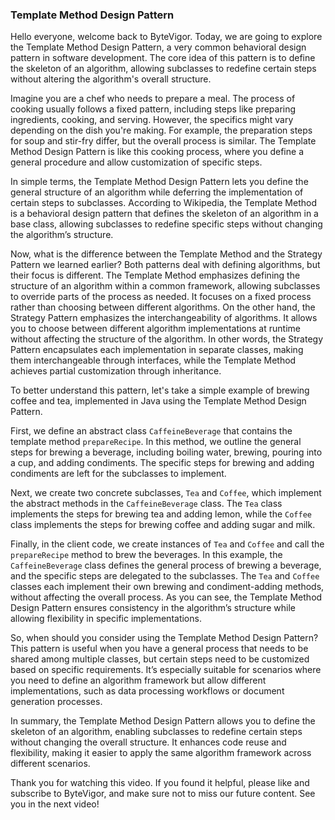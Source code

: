 ### Template Method Design Pattern

Hello everyone, welcome back to ByteVigor. Today, we are going to explore the Template Method Design Pattern, a very common behavioral design pattern in software development. The core idea of this pattern is to define the skeleton of an algorithm, allowing subclasses to redefine certain steps without altering the algorithm's overall structure.

Imagine you are a chef who needs to prepare a meal. The process of cooking usually follows a fixed pattern, including steps like preparing ingredients, cooking, and serving. However, the specifics might vary depending on the dish you're making. For example, the preparation steps for soup and stir-fry differ, but the overall process is similar. The Template Method Design Pattern is like this cooking process, where you define a general procedure and allow customization of specific steps.

In simple terms, the Template Method Design Pattern lets you define the general structure of an algorithm while deferring the implementation of certain steps to subclasses. According to Wikipedia, the Template Method is a behavioral design pattern that defines the skeleton of an algorithm in a base class, allowing subclasses to redefine specific steps without changing the algorithm’s structure.

Now, what is the difference between the Template Method and the Strategy Pattern we learned earlier? Both patterns deal with defining algorithms, but their focus is different. The Template Method emphasizes defining the structure of an algorithm within a common framework, allowing subclasses to override parts of the process as needed. It focuses on a fixed process rather than choosing between different algorithms. On the other hand, the Strategy Pattern emphasizes the interchangeability of algorithms. It allows you to choose between different algorithm implementations at runtime without affecting the structure of the algorithm. In other words, the Strategy Pattern encapsulates each implementation in separate classes, making them interchangeable through interfaces, while the Template Method achieves partial customization through inheritance.

To better understand this pattern, let's take a simple example of brewing coffee and tea, implemented in Java using the Template Method Design Pattern.

First, we define an abstract class `CaffeineBeverage` that contains the template method `prepareRecipe`. In this method, we outline the general steps for brewing a beverage, including boiling water, brewing, pouring into a cup, and adding condiments. The specific steps for brewing and adding condiments are left for the subclasses to implement.

Next, we create two concrete subclasses, `Tea` and `Coffee`, which implement the abstract methods in the `CaffeineBeverage` class. The `Tea` class implements the steps for brewing tea and adding lemon, while the `Coffee` class implements the steps for brewing coffee and adding sugar and milk.

Finally, in the client code, we create instances of `Tea` and `Coffee` and call the `prepareRecipe` method to brew the beverages. In this example, the `CaffeineBeverage` class defines the general process of brewing a beverage, and the specific steps are delegated to the subclasses. The `Tea` and `Coffee` classes each implement their own brewing and condiment-adding methods, without affecting the overall process. As you can see, the Template Method Design Pattern ensures consistency in the algorithm’s structure while allowing flexibility in specific implementations.

So, when should you consider using the Template Method Design Pattern? This pattern is useful when you have a general process that needs to be shared among multiple classes, but certain steps need to be customized based on specific requirements. It’s especially suitable for scenarios where you need to define an algorithm framework but allow different implementations, such as data processing workflows or document generation processes.

In summary, the Template Method Design Pattern allows you to define the skeleton of an algorithm, enabling subclasses to redefine certain steps without changing the overall structure. It enhances code reuse and flexibility, making it easier to apply the same algorithm framework across different scenarios.

Thank you for watching this video. If you found it helpful, please like and subscribe to ByteVigor, and make sure not to miss our future content. See you in the next video!
